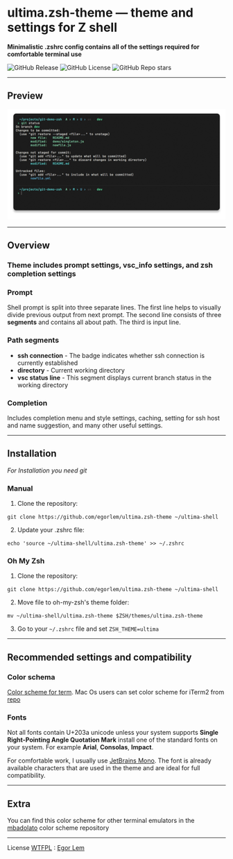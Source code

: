 # ultima.zsh-theme — theme and settings for Z shell

**Minimalistic .zshrc config contains all of the settings required for comfortable terminal use**

![GitHub Release](https://img.shields.io/github/v/release/egorlem/ultima.zsh-theme?style=for-the-badge&color=7CD996&labelColor=212121)
![GitHub License](https://img.shields.io/github/license/egorlem/ultima.zsh-theme?style=for-the-badge&color=59D9D0&labelColor=212121)
![GitHub Repo stars](https://img.shields.io/github/stars/egorlem/ultima.zsh-theme?style=for-the-badge&labelColor=212121&color=59D9D0)

---

## **Preview**
![item zsh prompt](https://github.com/egorlem/021011/blob/main/demos/zsh-theme-demo-min.png?raw=true)

---

## **Overview**
### Theme includes prompt settings, vsc_info settings, and zsh completion settings
### **Prompt**

Shell prompt is split into three separate lines. The first line helps to visually 
divide previous output from next prompt. The second line consists of three **segments** and contains all about path. The third is input line. 

### **Path segments**

- **ssh connection** - The badge indicates whether ssh connection is currently established
- **directory** - Current working directory
- **vsc status line** - This segment displays current branch status in the working directory

### **Completion**

Includes completion menu and style settings, caching, setting for ssh host and name suggestion, 
and many other useful settings.

---

## **Installation**

_For Installation you need git_

### **Manual**

1. Clone the repository:

```shell
git clone https://github.com/egorlem/ultima.zsh-theme ~/ultima-shell
```
2. Update your .zshrc file:

```shell
echo 'source ~/ultima-shell/ultima.zsh-theme' >> ~/.zshrc
```

### **Oh My Zsh**

1. Clone the repository:

```shell
git clone https://github.com/egorlem/ultima.zsh-theme ~/ultima-shell
```

2. Move file to oh-my-zsh's theme folder:

```shell
mv ~/ultima-shell/ultima.zsh-theme $ZSH/themes/ultima.zsh-theme
```

3. Go to your `~/.zshrc` file and set `ZSH_THEME=ultima`

---

## **Recommended settings and compatibility**

### Color schema

[Color scheme for term](https://github.com/egorlem/guezwhoz-scheme/blob/main/color-scheme/guezwhoz-scheme.yaml). Mac Os users can set color scheme for iTerm2 from [repo](https://github.com/egorlem/guezwhoz-iterm2-theme)

### Fonts

Not all fonts contain U+203a unicode unless your system supports **Single Right-Pointing Angle Quotation Mark** install one of the standard fonts on your system. For example **Arial**, **Consolas**, **Impact**. 

For comfortable work, I usually use [JetBrains Mono](https://www.jetbrains.com/lp/mono/). 
The font is already available characters that are used in the theme and are ideal for full compatibility.

---

## **Extra**

You can find this color scheme for other terminal emulators in the [mbadolato](https://github.com/mbadolato/iTerm2-Color-Schemes) color scheme repository

---

License [WTFPL](https://github.com/egorlem/ultima.zsh-theme/blob/764b2cb1f47cb45aaeebc07f4a7670c1c3ddd3fd/LICENSE.txt) : [Egor Lem](https://egorlem.com/)
